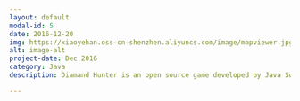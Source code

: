 ```yaml
---
layout: default
modal-id: 5
date: 2016-12-20
img: https://xiaoyehan.oss-cn-shenzhen.aliyuncs.com/image/mapviewer.jpg
alt: image-alt
project-date: Dec 2016
category: Java
description: Diamand Hunter is an open source game developed by Java Swing. MapViewer is a JavaFX App for setting game easily. MapViewer shows the entire map of the Game Diamond Hunter and also provides an interface for users to set the positions of Axe and Boat for game.<p>MapViewer是游戏Diamand Hunter辅助工具。游戏Diamand Hunter是一款旨在收集宝石的开源小游戏。MapViewer可以帮助该游戏快速设置道具位置。该项目基于JavaFX开发，使用ScenceBuilder设计交互界面，并应用mvp代码设计原理。</p><p><a href="https://github.com/yehan-xiao/Mapviewer-For-Game-Diamond-Hunter" target="blank">Click to See Code</a></p>

---
```

